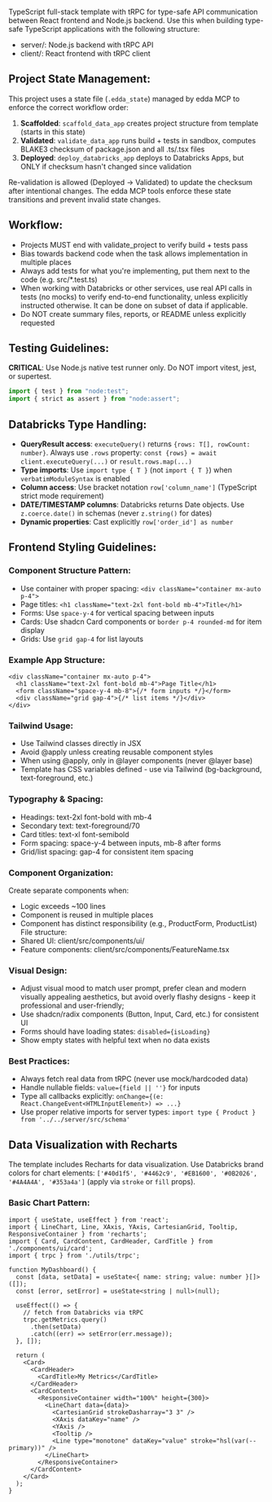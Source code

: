 TypeScript full-stack template with tRPC for type-safe API communication between React frontend and Node.js backend. Use this when building type-safe TypeScript applications with the following structure:
- server/: Node.js backend with tRPC API
- client/: React frontend with tRPC client

## Project State Management:
This project uses a state file (`.edda_state`) managed by edda MCP to enforce the correct workflow order:
1. **Scaffolded**: `scaffold_data_app` creates project structure from template (starts in this state)
2. **Validated**: `validate_data_app` runs build + tests in sandbox, computes BLAKE3 checksum of package.json and all .ts/.tsx files
3. **Deployed**: `deploy_databricks_app` deploys to Databricks Apps, but ONLY if checksum hasn't changed since validation

Re-validation is allowed (Deployed → Validated) to update the checksum after intentional changes. The edda MCP tools enforce these state transitions and prevent invalid state changes.

## Workflow:
- Projects MUST end with validate_project to verify build + tests pass
- Bias towards backend code when the task allows implementation in multiple places
- Always add tests for what you're implementing, put them next to the code (e.g. src/*.test.ts)
- When working with Databricks or other services, use real API calls in tests (no mocks) to verify end-to-end functionality, unless explicitly instructed otherwise. It can be done on subset of data if applicable.
- Do NOT create summary files, reports, or README unless explicitly requested

## Testing Guidelines:

**CRITICAL**: Use Node.js native test runner only. Do NOT import vitest, jest, or supertest.
```typescript
import { test } from "node:test";
import { strict as assert } from "node:assert";
```

## Databricks Type Handling:

- **QueryResult access**: `executeQuery()` returns `{rows: T[], rowCount: number}`. Always use `.rows` property: `const {rows} = await client.executeQuery(...)` or `result.rows.map(...)`
- **Type imports**: Use `import type { T }` (not `import { T }`) when `verbatimModuleSyntax` is enabled
- **Column access**: Use bracket notation `row['column_name']` (TypeScript strict mode requirement)
- **DATE/TIMESTAMP columns**: Databricks returns Date objects. Use `z.coerce.date()` in schemas (never `z.string()` for dates)
- **Dynamic properties**: Cast explicitly `row['order_id'] as number`

## Frontend Styling Guidelines:

### Component Structure Pattern:
- Use container with proper spacing: `<div className="container mx-auto p-4">`
- Page titles: `<h1 className="text-2xl font-bold mb-4">Title</h1>`
- Forms: Use `space-y-4` for vertical spacing between inputs
- Cards: Use shadcn Card components or `border p-4 rounded-md` for item display
- Grids: Use `grid gap-4` for list layouts

### Example App Structure:
```tsx
<div className="container mx-auto p-4">
  <h1 className="text-2xl font-bold mb-4">Page Title</h1>
  <form className="space-y-4 mb-8">{/* form inputs */}</form>
  <div className="grid gap-4">{/* list items */}</div>
</div>
```

### Tailwind Usage:
- Use Tailwind classes directly in JSX
- Avoid @apply unless creating reusable component styles
- When using @apply, only in @layer components (never @layer base)
- Template has CSS variables defined - use via Tailwind (bg-background, text-foreground, etc.)

### Typography & Spacing:
- Headings: text-2xl font-bold with mb-4
- Secondary text: text-foreground/70
- Card titles: text-xl font-semibold
- Form spacing: space-y-4 between inputs, mb-8 after forms
- Grid/list spacing: gap-4 for consistent item spacing

### Component Organization:
Create separate components when:
- Logic exceeds ~100 lines
- Component is reused in multiple places
- Component has distinct responsibility (e.g., ProductForm, ProductList)
File structure:
- Shared UI: client/src/components/ui/
- Feature components: client/src/components/FeatureName.tsx

### Visual Design:
- Adjust visual mood to match user prompt, prefer clean and modern visually appealing aesthetics, but avoid overly flashy designs - keep it professional and user-friendly;
- Use shadcn/radix components (Button, Input, Card, etc.) for consistent UI
- Forms should have loading states: `disabled={isLoading}`
- Show empty states with helpful text when no data exists

### Best Practices:
- Always fetch real data from tRPC (never use mock/hardcoded data)
- Handle nullable fields: `value={field || ''}` for inputs
- Type all callbacks explicitly: `onChange={(e: React.ChangeEvent<HTMLInputElement>) => ...}`
- Use proper relative imports for server types: `import type { Product } from '../../server/src/schema'`

## Data Visualization with Recharts

The template includes Recharts for data visualization. Use Databricks brand colors for chart elements: `['#40d1f5', '#4462c9', '#EB1600', '#0B2026', '#4A4A4A', '#353a4a']` (apply via `stroke` or `fill` props).

### Basic Chart Pattern:
```tsx
import { useState, useEffect } from 'react';
import { LineChart, Line, XAxis, YAxis, CartesianGrid, Tooltip, ResponsiveContainer } from 'recharts';
import { Card, CardContent, CardHeader, CardTitle } from './components/ui/card';
import { trpc } from './utils/trpc';

function MyDashboard() {
  const [data, setData] = useState<{ name: string; value: number }[]>([]);
  const [error, setError] = useState<string | null>(null);

  useEffect(() => {
    // fetch from Databricks via tRPC
    trpc.getMetrics.query()
      .then(setData)
      .catch((err) => setError(err.message));
  }, []);

  return (
    <Card>
      <CardHeader>
        <CardTitle>My Metrics</CardTitle>
      </CardHeader>
      <CardContent>
        <ResponsiveContainer width="100%" height={300}>
          <LineChart data={data}>
            <CartesianGrid strokeDasharray="3 3" />
            <XAxis dataKey="name" />
            <YAxis />
            <Tooltip />
            <Line type="monotone" dataKey="value" stroke="hsl(var(--primary))" />
          </LineChart>
        </ResponsiveContainer>
      </CardContent>
    </Card>
  );
}
```
